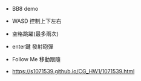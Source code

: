 * BB8 demo
* WASD 控制上下左右
* 空格跳躍(最多兩次)
* enter鍵 發射砲彈
* Follow Me 移動跟隨


* https://s1071539.github.io/CG_HW1/1071539.html

